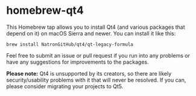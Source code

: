 # homebrew-qt4

This Homebrew tap allows you to install Qt4 (and various packages that depend on it) on macOS Sierra and newer. You can install it like this:

    brew install NatronGitHub/qt4/qt-legacy-formula

Feel free to submit an issue or pull request if you run into any problems or have any suggestions for improvements to the packages.

**Please note:** Qt4 is unsupported by its creators, so there are likely security/usability problems with it that will never be resolved. If you can, please consider migrating your projects to Qt5.
